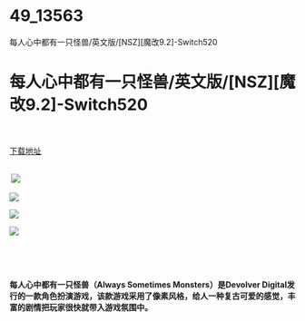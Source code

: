 # 49_13563
每人心中都有一只怪兽/英文版/[NSZ][魔改9.2]-Switch520
# 每人心中都有一只怪兽/英文版/[NSZ][魔改9.2]-Switch520
 <br/></br>
[下载地址](https://www.switch520.cc/article/13563 "下载地址")
<br/></br>

<p><strong>&nbsp;<img src="https://www.switch520.cc/muke_img/upload_art_editor_20210510-1_e45bdb68f4481f66969e99a0319c3563.jpg"> </strong></p>
<p><strong><img src="https://www.switch520.cc/muke_img/upload_art_editor_20210510-1_25289bc222bc3ee40fd99bc854370dc2.jpg"></strong></p>
<p><strong><img src="https://www.switch520.cc/muke_img/upload_art_editor_20210510-1_1b0707b075ffa09c9ac4a44c74e0d8fe.jpg"></strong></p>
<p><strong><img src="https://www.switch520.cc/muke_img/upload_art_editor_20210510-1_946e0c9d826bd4b4d51ef4647d92a4fd.jpg"></strong></p>
<p><strong>&nbsp;</strong></p>
<p>&nbsp;</p>
<p><strong>每人心中都有一只怪兽（Always Sometimes Monsters）是Devolver Digital发行的一款角色扮演游戏，该款游戏采用了像素风格，给人一种复古可爱的感觉，丰富的剧情把玩家很快就带入游戏氛围中。</strong></p>
<p>&nbsp;</p>
